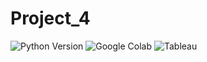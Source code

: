 # Project_4

![Python Version](https://img.shields.io/badge/Code-Python-blue) ![Google Colab](https://img.shields.io/badge/Code-Google%20Colab-blue) ![Tableau](https://img.shields.io/badge/Tools-Tableau-blue)

 
